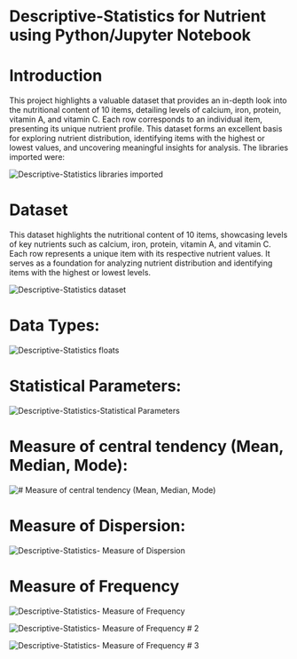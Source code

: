 # Descriptive-Statistics for Nutrient using Python/Jupyter Notebook

# Introduction
This project highlights a valuable dataset that provides an in-depth look into the nutritional content of 10 items, detailing levels of calcium, iron, protein, vitamin A, and vitamin C. Each row corresponds to an individual item, presenting its unique nutrient profile. This dataset forms an excellent basis for exploring nutrient distribution, identifying items with the highest or lowest values, and uncovering meaningful insights for analysis.
The libraries imported were:

 ![Descriptive-Statistics libraries imported](https://github.com/user-attachments/assets/22e55123-1cdf-4ba1-bd7d-b5302c5a9b32)


# Dataset
This dataset highlights the nutritional content of 10 items, showcasing levels of key nutrients such as calcium, iron, protein, vitamin A, and vitamin C. Each row represents a unique item with its respective nutrient values. It serves as a foundation for analyzing nutrient distribution and identifying items with the highest or lowest levels.

![Descriptive-Statistics dataset](https://github.com/user-attachments/assets/8fd878dd-9c2d-4414-8bee-7f47d930f211)

# Data Types:

![Descriptive-Statistics floats](https://github.com/user-attachments/assets/3434089c-68e7-46d1-b759-085d2d4de133)

# Statistical Parameters:

![Descriptive-Statistics-Statistical Parameters](https://github.com/user-attachments/assets/b4771e25-e849-4c03-844e-b9a245685978)

# Measure of central tendency (Mean, Median, Mode):

![# Measure of central tendency (Mean, Median, Mode)](https://github.com/user-attachments/assets/ac474f46-32d0-41fe-87f5-2e934c50bf0d)

# Measure of Dispersion:

![Descriptive-Statistics- Measure of Dispersion](https://github.com/user-attachments/assets/6503343e-b902-488d-ab11-55efec6c38ca)

# Measure of Frequency

![Descriptive-Statistics- Measure of Frequency](https://github.com/user-attachments/assets/b1eedc68-01c4-4730-a807-b13812c4cd53)

![Descriptive-Statistics- Measure of Frequency # 2](https://github.com/user-attachments/assets/ecd63da8-c99b-4e77-a468-ea2844cbf6b1)

![Descriptive-Statistics- Measure of Frequency # 3](https://github.com/user-attachments/assets/53c585d4-aeb0-4ec0-975f-08c6363bb47f)


